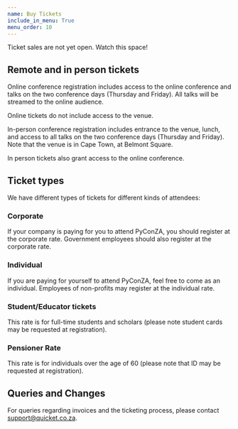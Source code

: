 ```yaml
---
name: Buy Tickets
include_in_menu: True
menu_order: 10
---
```


Ticket sales are not yet open. Watch this space!

## Remote and in person tickets

Online conference registration includes access to the online conference and talks on the two conference days (Thursday and Friday). All talks will be streamed to the online audience.

Online tickets do not include access to the venue.


In-person conference registration includes entrance to the venue, lunch, and access to all talks on the two conference days (Thursday and Friday). Note that the venue is in Cape Town, at Belmont Square.

In person tickets also grant access to the online conference.

## Ticket types 

We have different types of tickets for different kinds of attendees:

### Corporate

If your company is paying for you to attend PyConZA, you should register at the corporate rate. Government employees should also register at the corporate rate.

### Individual 

If you are paying for yourself to attend PyConZA, feel free to come as an individual. Employees of non-profits may register at the individual rate.

### Student/Educator tickets

This rate is for full-time students and scholars (please note student cards may be requested at registration).

### Pensioner Rate

This rate is for individuals over the age of 60 (please note that ID may be requested at registration).

## Queries and Changes

For queries regarding invoices and the ticketing process, please contact support@quicket.co.za.